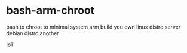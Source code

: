 # bash-arm-chroot
bash to chroot to minimal system arm
build you own linux distro server debian distro another 

IoT
